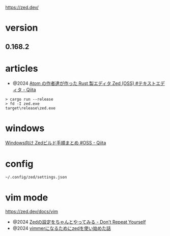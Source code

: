 https://zed.dev/

# version

## 0.168.2

# articles

- @2024 [Atom の作者達が作った Rust 製エディタ Zed (OSS) #テキストエディタ - Qiita](https://qiita.com/naka_kyon/items/824fa867b55e17f780f9)

```
> cargo run --release
> fd -I zed.exe
target\release\zed.exe
```

# windows

[Windows向け Zedビルド手順まとめ #OSS - Qiita](https://qiita.com/Lamaglama39/items/6fcf6a1297b6ad957fa0)

# config

`~/.config/zed/settings.json`

# vim mode

https://zed.dev/docs/vim

- @2024 [Zedの設定をちゃんとやってみる - Don&#39;t Repeat Yourself](https://blog-dry.com/entry/2024/09/01/141700)
- @2024 [vimmerになるためにzedを使い始めた話](https://zenn.dev/qaynam/articles/43bee23144b83f)
